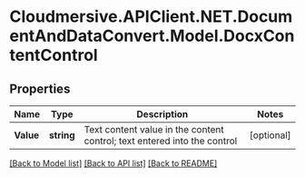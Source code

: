 # Cloudmersive.APIClient.NET.DocumentAndDataConvert.Model.DocxContentControl
## Properties

Name | Type | Description | Notes
------------ | ------------- | ------------- | -------------
**Value** | **string** | Text content value in the content control; text entered into the control | [optional] 

[[Back to Model list]](../README.md#documentation-for-models) [[Back to API list]](../README.md#documentation-for-api-endpoints) [[Back to README]](../README.md)

